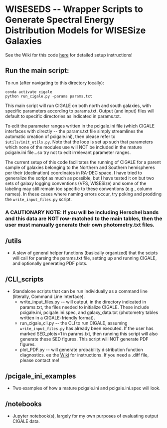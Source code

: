 # WISESEDS -- Wrapper Scripts to Generate Spectral Energy Distribution Models for WISESize Galaxies

See the Wiki for this code [here](https://github.com/gammaspire/wisesize/wiki/CIGALE-Initialization-and-Execution#cigale-setup) for detailed setup instructions!

## Run the main script:

To run (after navigating to this directory locally):
```
conda activate cigale
python run_cigale.py -params params.txt
```
This main script will run CIGALE on both north and south galaxies, with specific parameters according to params.txt. Output (and input) files will default to specific directories as indicated in params.txt.

To edit the parameter ranges written in the pcigale.ini file (which CIGALE interfaces with directly -- the params.txt file simply streamlines the automatic creation of pcigale.ini), then please refer to `$utils/init_utils.py`. Note that the loop is set up such that parameters which none of the modules use will NOT be included in the mature pcigale.ini file...so try not to edit irrelevant parameter ranges.

The current setup of this code facilitates the running of CIGALE for a parent sample of galaxies belonging to the Northern and Southern hemispheres per their (declination) coordinates in RA-DEC space. I have tried to generalize the script as much as possible, but I have tested it on but two sets of galaxy logging conventions (VFS, WISESize) and some of the labeling may still remain too specific to these conventions (e.g., column names). In these cases where naming errors occur, try poking and prodding the `write_input_files.py` script.

### A CAUTIONARY NOTE: If you will be including Herschel bands and this data are NOT row-matched to the main tables, then the user must manually generate their own photometry.txt files.

## /utils
- A slew of general helper functions (basically organized) that the scipts will call for parsing the params.txt file, setting up and running CIGALE, and optionally generating PDF plots.

## /CLI_scripts
- Standalone scripts that can be run individually as a command line (literally, Command Line Interface).
    - write_input_files.py -- will output, in the directory indicated in params.txt, the files needed to initialize CIGALE. These include pcigale.ini, pcigale.ini.spec, and galaxy_data.txt (photometry tables written in a CIGALE-friendly format).
    - run_cigale_cli.py -- the CLI to run CIGALE, assuming `write_input_files.py` has already been executed. If the user has marked SED_plots=1 in params.txt, then running this script will also generate these SED figures. This script will NOT generate PDF figures.
    - plot_PDF.py -- will generate probability distribution function diagnostics. ee the [Wiki](https://github.com/gammaspire/wisesize/wiki/CIGALE-Initialization-and-Execution#cigale-setup) for instructions. If you need a .diff file, please contact me!
     
## /pcigale_ini_examples
- Two examples of how a mature pcigale.ini and pcigale.ini.spec will look.

## /notebooks
- Jupyter notebook(s), largely for my own purposes of evaluating output CIGALE data.